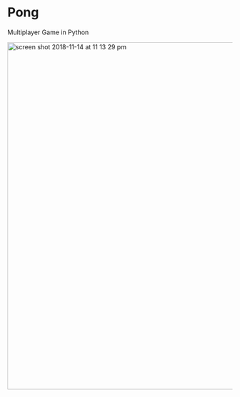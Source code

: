 # Pong
Multiplayer Game in Python

<img width="778" alt="screen shot 2018-11-14 at 11 13 29 pm" src="https://user-images.githubusercontent.com/34731628/48529844-00586700-e863-11e8-8c8d-85c5af749e0e.png">


